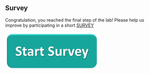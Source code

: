 
## Survey

Congratulation, you reached the final step of the lab! 
Please help us improve by participating in a short [SURVEY](https://app.smartsheet.com/b/form/cc9b47185ccc400fb9b1c01eea3d077e)

[![SURVEY](images/survey.jpeg)](https://app.smartsheet.com/b/form/cc9b47185ccc400fb9b1c01eea3d077e)